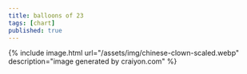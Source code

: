 ```yaml
---
title: balloons of 23
tags: [chart]
published: true
---
```


<div id="chinese-balloon-chart"></div>

{% include image.html url="/assets/img/chinese-clown-scaled.webp" description="image generated by craiyon.com" %}

<script type="module" src="/assets/js/balloon-chart.mjs"></script>